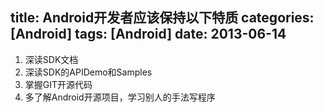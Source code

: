 title: Android开发者应该保持以下特质
categories: [Android]
tags: [Android]
date: 2013-06-14
---
1. 深读SDK文档
2. 深读SDK的APIDemo和Samples
3. 掌握GIT开源代码
4. 多了解Android开源项目，学习别人的手法写程序
